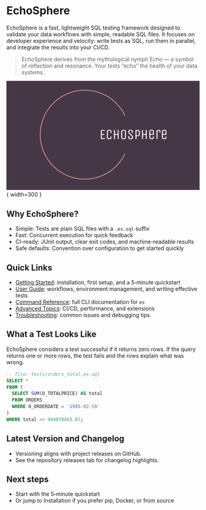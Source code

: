 # EchoSphere

EchoSphere is a fast, lightweight SQL testing framework designed to validate your data workflows with simple, readable SQL files. It focuses on developer experience and velocity: write tests as SQL, run them in parallel, and integrate the results into your CI/CD.

> EchoSphere derives from the mythological nymph Echo — a symbol of reflection and resonance. Your tests “echo” the health of your data systems.

![EchoSphere Logo](assets/logo-color-cropped.svg){ width=300 }

## Why EchoSphere?
- Simple: Tests are plain SQL files with a `.es.sql` suffix
- Fast: Concurrent execution for quick feedback
- CI-ready: JUnit output, clear exit codes, and machine-readable results
- Safe defaults: Convention over configuration to get started quickly

## Quick Links
- [Getting Started](getting-started/index.md): installation, first setup, and a 5‑minute quickstart
- [User Guide](user-guide/index.md): workflows, environment management, and writing effective tests
- [Command Reference](command-reference/index.md): full CLI documentation for `es`
- [Advanced Topics](advanced/ci-cd.md): CI/CD, performance, and extensions
- [Troubleshooting](troubleshooting/index.md): common issues and debugging tips

## What a Test Looks Like
EchoSphere considers a test successful if it returns zero rows. If the query returns one or more rows, the test fails and the rows explain what was wrong.

```sql
-- file: tests/orders_total.es.sql
SELECT *
FROM (
  SELECT SUM(O_TOTALPRICE) AS total
  FROM ORDERS
  WHERE O_ORDERDATE = '1995-02-19'
)
WHERE total <> 944870465.07;
```

## Latest Version and Changelog
- Versioning aligns with project releases on GitHub.
- See the repository releases tab for changelog highlights.

## Next steps
- Start with the 5‑minute quickstart
- Or jump to Installation if you prefer pip, Docker, or from source
